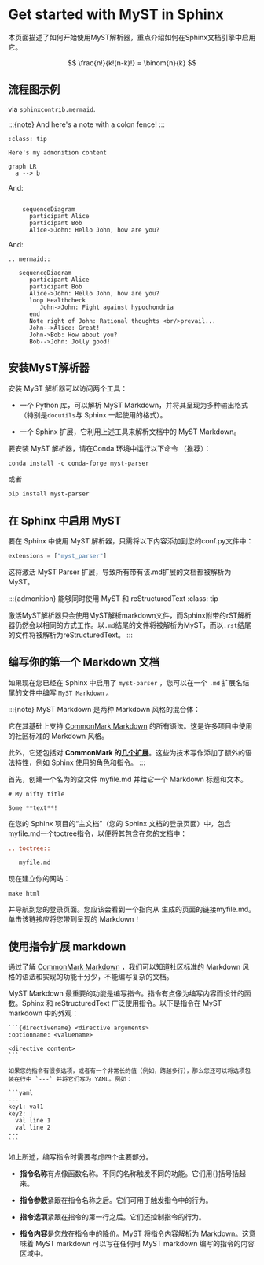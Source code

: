 # Get started with MyST in Sphinx

本页面描述了如何开始使用MyST解析器，重点介绍如何在Sphinx文档引擎中启用它。


$$
\frac{n!}{k!(n-k)!} = \binom{n}{k}
$$

## 流程图示例

via `sphinxcontrib.mermaid`.

:::{note}
And here's a note with a colon fence!
:::

```{admonition} Here's my title
:class: tip

Here's my admonition content
```
```{mermaid}
graph LR
  a --> b
```

And:

```{mermaid}

    sequenceDiagram
      participant Alice
      participant Bob
      Alice->John: Hello John, how are you?
```

And:

```{eval-rst}
.. mermaid::

   sequenceDiagram
      participant Alice
      participant Bob
      Alice->John: Hello John, how are you?
      loop Healthcheck
         John->John: Fight against hypochondria
      end
      Note right of John: Rational thoughts <br/>prevail...
      John-->Alice: Great!
      John->Bob: How about you?
      Bob-->John: Jolly good!
```

## 安装MyST解析器

安装 MyST 解析器可以访问两个工具：

* 一个 Python 库，可以解析 MyST Markdown，并将其呈现为多种输出格式（特别是`docutils`与 Sphinx 一起使用的格式）。

* 一个 Sphinx 扩展，它利用上述工具来解析文档中的 MyST Markdown。

要安装 MyST 解析器，请在Conda 环境中运行以下命令 （推荐）：

```PowerShell
conda install -c conda-forge myst-parser
```

或者

```PowerShell
pip install myst-parser
```

## 在 Sphinx 中启用 MyST

要在 Sphinx 中使用 MyST 解析器，只需将以下内容添加到您的conf.py文件中：

```python
extensions = ["myst_parser"]
```

这将激活 MyST Parser 扩展，导致所有带有该.md扩展的文档都被解析为 MyST。

:::{admonition} 能够同时使用 MyST 和 reStructuredText
:class: tip

激活MyST解析器只会使用MyST解析markdown文件，而Sphinx附带的rST解析器仍然会以相同的方式工作。以`.md`结尾的文件将被解析为MyST，而以`.rst`结尾的文件将被解析为reStructuredText。
:::

## 编写你的第一个 Markdown 文档

如果现在您已经在 Sphinx 中启用了 `myst-parser` ，您可以在一个 `.md` 扩展名结尾的文件中编写 `MyST Markdown` 。

:::{note}
MyST Markdown 是两种 Markdown 风格的混合体：

它在其基础上支持 [CommonMark Markdown](https://commonmark.org/) 的所有语法。这是许多项目中使用的社区标准的 Markdown 风格。

此外，它还包括对 **CommonMark 的[几个扩展](./optional-syntax.md)**。这些为技术写作添加了额外的语法特性，例如 Sphinx 使用的角色和指令。
:::

首先，创建一个名为的空文件 myfile.md 并给它一个 Markdown 标题和文本。

```
# My nifty title

Some **text**!
```

在您的 Sphinx 项目的“主文档”（您的 Sphinx 文档的登录页面）中，包含myfile.md一个toctree指令，以便将其包含在您的文档中：

```rest
.. toctree::

   myfile.md
```

现在建立你的网站：

```PowerShell
make html
```

并导航到您的登录页面。您应该会看到一个指向从 生成的页面的链接myfile.md。单击该链接应将您带到呈现的 Markdown！

## 使用指令扩展 markdown

通过了解 [CommonMark Markdown](https://commonmark.org/) ，我们可以知道社区标准的 Markdown 风格的语法和实现的功能十分少，不能编写复杂的文档。

MyST Markdown 最重要的功能是编写指令。指令有点像为编写内容而设计的函数。Sphinx 和 reStructuredText 广泛使用指令。以下是指令在 MyST markdown 中的外观：

````
```{directivename} <directive arguments>
:optionname: <valuename>

<directive content>
```
````

````{margin} 替代选项语法
如果您的指令有很多选项，或者有一个非常长的值（例如，跨越多行），那么您还可以将选项包装在行中 `---` 并将它们写为 YAML。例如：

```yaml
---
key1: val1
key2: |
  val line 1
  val line 2
---
```

````

如上所述，编写指令时需要考虑四个主要部分。

* **指令名称**有点像函数名称。不同的名称触发不同的功能。它们用{}括号括起来。

* **指令参数**紧跟在指令名称之后。它们可用于触发指令中的行为。

* **指令选项**紧跟在指令的第一行之后。它们还控制指令的行为。

* **指令内容**是您放在指令中的降价。MyST 将指令内容解析为 Markdown。这意味着 MyST markdown 可以写在任何用 MyST markdown 编写的指令的内容区域中。
